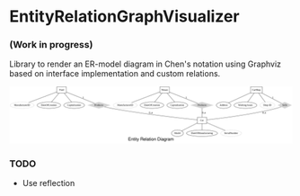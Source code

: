 # EntityRelationGraphVisualizer
### (Work in progress)
Library to render an ER-model diagram in Chen's notation using Graphviz based on interface implementation and custom relations.

<img alt="Entity Relation Diagram" src="ERD_a113330f-289d-4793-9e63-9bdf21e8ee45.svg">

### TODO
- Use reflection
